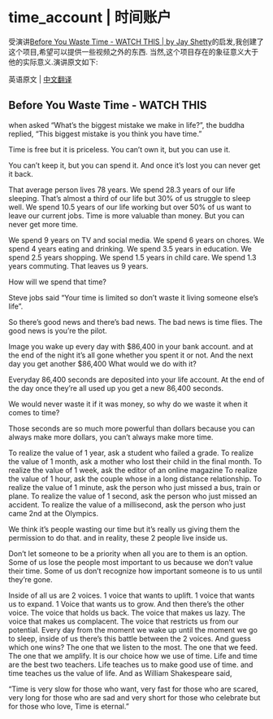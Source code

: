 # time_account | 时间账户

受演讲[Before You Waste Time - WATCH THIS | by Jay Shetty](https://www.bilibili.com/video/av73218111)的启发,我创建了这个项目,希望可以提供一些视频之外的东西.
当然,这个项目存在的象征意义大于他的实际意义.演讲原文如下:

英语原文 | [中文翻译](./zh/README.md)

## Before You Waste Time - WATCH THIS
when asked “What’s the biggest mistake we make in life?”,
the buddha replied, “This biggest mistake is you think you have time.”

Time is free but it is priceless.
You can’t own it, but you can use it.

You can’t keep it, but you can spend it.
And once it’s lost you can never get it back.

That average person lives 78 years.
We spend 28.3 years of our life sleeping.
That’s almost a third of our life but 30% of us struggle to sleep well.
We spend 10.5 years of our life working but over 50% of us want to leave our current jobs.
Time is more valuable than money.
But you can never get more time.

We spend 9 years on TV and social media.
We spend 6 years on chores.
We spend 4 years eating and drinking.
We spend 3.5 years in education.
We spend 2.5 years shopping.
We spend 1.5 years in child care.
We spend 1.3 years commuting.
That leaves us 9 years.

How will we spend that time?

Steve jobs said “Your time is limited so don’t waste it living someone else’s life”.

So there’s good news and there’s bad news.
The bad news is time flies.
The good news is you’re the pilot.

Image you wake up every day with $86,400 in your bank account.
and at the end of the night it’s all gone whether you spent it or not.
And the next day you get another $86,400
What would we do with it?

Everyday 86,400 seconds are deposited into your life account.
At the end of the day once they’re all used up you get a new 86,400 seconds.

We would never waste it if it was money, so why do we waste it when it comes to time?

Those seconds are so much more powerful than dollars because you can always make more dollars, you can’t always make more time.

To realize the value of 1 year, ask a student who failed a grade.
To realize the value of 1 month, ask a mother who lost their child in the final month.
To realize the value of 1 week, ask the editor of an online magazine
To realize the value of 1 hour, ask the couple whose in a long distance relationship.
To realize the value of 1 minute, ask the person who just missed a bus, train or plane.
To realize the value of 1 second, ask the person who just missed an accident.
To realize the value of a millisecond, ask the person who just came 2nd at the Olympics.

We think it’s people wasting our time but it’s really us giving them the permission to do that.
and in reality, these 2 people live inside us.

Don’t let someone to be a priority when all you are to them is an option.
Some of us lose the people most important to us because we don’t value their time.
Some of us don’t recognize how important someone is to us until they’re gone.

Inside of all us are 2 voices.
1 voice that wants to uplift.
1 voice that wants us to expand.
1 Voice that wants us to grow.
And then there’s the other voice.
The voice that holds us back.
The voice that makes us lazy.
The voice that makes us complacent.
The voice that restricts us from our potential.
Every day from the moment we wake up until the moment we go to sleep, inside of us there’s this battle between the 2 voices.
And guess which one wins?
The one that we listen to the most.
The one that we feed.
The one that we amplify.
It is our choice how we use of time.
Life and time are the best two teachers.
Life teaches us to make good use of time.
and time teaches us the value of life.
And as William Shakespeare said,

“Time is very slow for those who want,
very fast for those who are scared,
very long for those who are sad
and very short for those who celebrate
but for those who love,
Time is eternal.”
